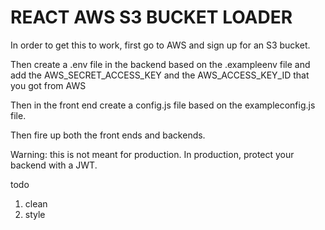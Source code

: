 # REACT AWS S3 BUCKET LOADER

In order to get this to work, first go to AWS and sign up for an S3 bucket. 

Then create a .env file in the backend based on the .exampleenv file and add  the AWS_SECRET_ACCESS_KEY and the AWS_ACCESS_KEY_ID that you got from AWS

Then in the front end create a config.js file based on the exampleconfig.js file.

Then fire up both the front ends and backends.


Warning:  this is not meant for production.  In production, protect your backend with a JWT.

todo 

1) clean
2) style